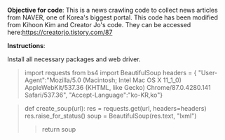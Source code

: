 **Objective for code**: This is a news crawling code to collect news articles from NAVER, one of Korea's biggest portal. This code has been modified from Kihoon Kim and Creator Jo's code. They can be accessed here:https://creatorjo.tistory.com/87


**Instructions**:

Install all necessary packages and web driver.

> import requests
> from bs4 import BeautifulSoup
> headers = {  "User-Agent":"Mozilla/5.0 (Macintosh; Intel Mac OS X 11_1_0) AppleWebKit/537.36 (KHTML, like Gecko) Chrome/87.0.4280.141 Safari/537.36", "Accept-Language":"ko-KR,ko"}


> def create_soup(url):
> res = requests.get(url, headers=headers)
> res.raise_for_status()
> soup = BeautifulSoup(res.text, "lxml")
>> return soup
